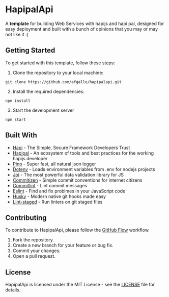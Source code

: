 # HapipalApi

A **template** for building Web Services with hapijs and hapi pal, designed for easy deployment and built with a bunch of opinions that you may or may not like it :)

## Getting Started

To get started with this template, follow these steps:

1. Clone the repository to your local machine:
```console
git clone https://github.com/afgallo/hapipalapi.git
```

2. Install the required dependencies:
```console
npm install
```

3. Start the development server
```console
npm start
```

## Built With

- [Hapi](https://hapi.dev/) - The Simple, Secure Framework Developers Trust
- [Hapipal](https://hapipal.com/) - An ecosystem of tools and best practices for the working hapijs developer
- [Pino](https://github.com/pinojs/pino) - Super fast, all natural json logger
- [Dotenv](https://github.com/motdotla/dotenv) - Loads environment variables from .env for nodejs projects
- [Joi](https://github.com/hapijs/joi) - The most powerful data validation library for JS
- [Commitizen](https://github.com/commitizen/cz-cli) - Simple commit conventions for internet citizens
- [Commitlint](https://) - Lint commit messages
- [Eslint](https://github.com/eslint/eslint) - Find and fix problmes in your JavaScript code
- [Husky](https://github.com/typicode/husky) - Modern native git hooks made easy
- [Lint-staged](https://github.com/okonet/lint-staged) - Run linters on git staged files

## Contributing

To contribute to HapipalApi, please follow the [GitHub Flow](https://guides.github.com/introduction/flow/) workflow.

1. Fork the repository.
2. Create a new branch for your feature or bug fix.
3. Commit your changes.
4. Open a pull request.

## License

HapipalApi is licensed under the MIT License - see the [LICENSE](LICENSE) file for details.